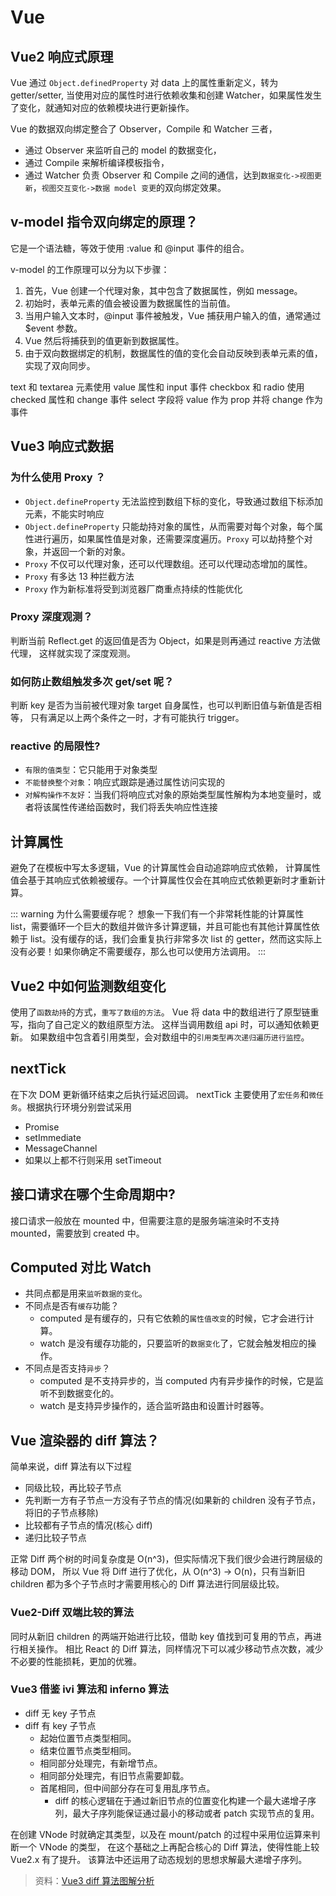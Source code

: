# Vue

## Vue2 响应式原理

Vue 通过 `Object.definedProperty` 对 data 上的属性重新定义，转为 getter/setter,
当使用对应的属性时进行依赖收集和创建 Watcher，如果属性发生了变化，就通知对应的依赖模块进行更新操作。

Vue 的数据双向绑定整合了 Observer，Compile 和 Watcher 三者，

-   通过 Observer 来监听自己的 model 的数据变化，
-   通过 Compile 来解析编译模板指令，
-   通过 Watcher 负责 Observer 和 Compile 之间的通信，达到`数据变化->视图更新`，`视图交互变化->数据 model 变更`的双向绑定效果。

## v-model 指令双向绑定的原理？

它是一个语法糖，等效于使用 :value 和 @input 事件的组合。

v-model 的工作原理可以分为以下步骤：

1. 首先，Vue 创建一个代理对象，其中包含了数据属性，例如 message。
1. 初始时，表单元素的值会被设置为数据属性的当前值。
1. 当用户输入文本时，@input 事件被触发，Vue 捕获用户输入的值，通常通过 $event 参数。
1. Vue 然后将捕获到的值更新到数据属性。
1. 由于双向数据绑定的机制，数据属性的值的变化会自动反映到表单元素的值，实现了双向同步。

text 和 textarea 元素使用 value 属性和 input 事件
checkbox 和 radio 使用 checked 属性和 change 事件
select 字段将 value 作为 prop 并将 change 作为事件

## Vue3 响应式数据

### 为什么使用 Proxy ？

-   `Object.defineProperty` 无法监控到数组下标的变化，导致通过数组下标添加元素，不能实时响应
-   `Object.defineProperty` 只能劫持对象的属性，从而需要对每个对象，每个属性进行遍历，如果属性值是对象，还需要深度遍历。`Proxy` 可以劫持整个对象，并返回一个新的对象。
-   `Proxy` 不仅可以代理对象，还可以代理数组。还可以代理动态增加的属性。
-   `Proxy` 有多达 13 种拦截方法
-   `Proxy` 作为新标准将受到浏览器厂商重点持续的性能优化

### Proxy 深度观测？

判断当前 Reflect.get 的返回值是否为 Object，如果是则再通过 reactive 方法做代理， 这样就实现了深度观测。

### 如何防止数组触发多次 get/set 呢？

判断 key 是否为当前被代理对象 target 自身属性，也可以判断旧值与新值是否相等，
只有满足以上两个条件之一时，才有可能执行 trigger。

### reactive 的局限性?

-   `有限的值类型`：它只能用于对象类型
-   `不能替换整个对象`：响应式跟踪是通过属性访问实现的
-   `对解构操作不友好`：当我们将响应式对象的原始类型属性解构为本地变量时，或者将该属性传递给函数时，我们将丢失响应性连接

## 计算属性

避免了在模板中写太多逻辑，Vue 的计算属性会自动追踪响应式依赖，
计算属性值会基于其响应式依赖被缓存。一个计算属性仅会在其响应式依赖更新时才重新计算。

::: warning 为什么需要缓存呢？
想象一下我们有一个非常耗性能的计算属性 list，需要循环一个巨大的数组并做许多计算逻辑，并且可能也有其他计算属性依赖于 list。没有缓存的话，我们会重复执行非常多次 list 的 getter，然而这实际上没有必要！如果你确定不需要缓存，那么也可以使用方法调用。
:::

## Vue2 中如何监测数组变化

使用了`函数劫持`的方式，`重写了数组的方法`。
Vue 将 data 中的数组进行了原型链重写，指向了自己定义的数组原型方法。
这样当调用数组 api 时，可以通知依赖更新。
如果数组中包含着引用类型，会对数组中的`引用类型再次递归遍历进行监控`。

## nextTick

在下次 DOM 更新循环结束之后执行延迟回调。
nextTick 主要使用了`宏任务`和`微任务`。根据执行环境分别尝试采用

-   Promise
-   setImmediate
-   MessageChannel
-   如果以上都不行则采用 setTimeout

## 接口请求在哪个生命周期中?

接口请求一般放在 mounted 中，但需要注意的是服务端渲染时不支持 mounted，需要放到 created 中。

## Computed 对比 Watch

-   共同点都是用来`监听数据的变化`。
-   不同点是否有`缓存`功能？
    -   computed 是有缓存的，只有它依赖的`属性值改变`的时候，它才会进行计算。
    -   watch 是没有缓存功能的，只要监听的`数据变化`了，它就会触发相应的操作。
-   不同点是否支持`异步`？
    -   computed 是不支持异步的，当 computed 内有异步操作的时候，它是监听不到数据变化的。
    -   watch 是支持异步操作的，适合监听路由和设置计时器等。

## Vue 渲染器的 diff 算法？

简单来说，diff 算法有以下过程

-   同级比较，再比较子节点
-   先判断一方有子节点一方没有子节点的情况(如果新的 children 没有子节点，将旧的子节点移除)
-   比较都有子节点的情况(核心 diff)
-   递归比较子节点

正常 Diff 两个树的时间复杂度是 O(n^3)，但实际情况下我们很少会进行跨层级的移动 DOM，
所以 Vue 将 Diff 进行了优化，从 O(n^3) -> O(n)，只有当新旧 children 都为多个子节点时才需要用核心的 Diff 算法进行同层级比较。

### Vue2-Diff 双端比较的算法

同时从新旧 children 的两端开始进行比较，借助 key 值找到可复用的节点，再进行相关操作。
相比 React 的 Diff 算法，同样情况下可以减少移动节点次数，减少不必要的性能损耗，更加的优雅。

### Vue3 借鉴 ivi 算法和 inferno 算法

-   diff 无 key 子节点
-   diff 有 key 子节点
    -   起始位置节点类型相同。
    -   结束位置节点类型相同。
    -   相同部分处理完，有新增节点。
    -   相同部分处理完，有旧节点需要卸载。
    -   首尾相同，但中间部分存在可复用乱序节点。
        -   diff 的核心逻辑在于通过新旧节点的位置变化构建一个最大递增子序列，最大子序列能保证通过最小的移动或者 patch 实现节点的复用。

在创建 VNode 时就确定其类型，以及在 mount/patch 的过程中采用位运算来判断一个 VNode 的类型，
在这个基础之上再配合核心的 Diff 算法，使得性能上较 Vue2.x 有了提升。
该算法中还运用了动态规划的思想求解最大递增子序列。

> 资料：[Vue3 diff 算法图解分析](https://zhuanlan.zhihu.com/p/459134214)

